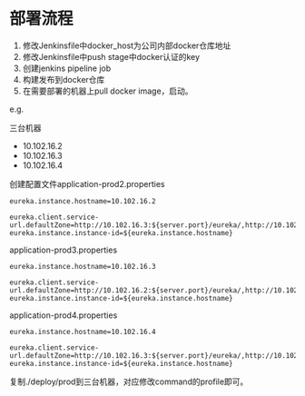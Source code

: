 部署流程
=======


1. 修改Jenkinsfile中docker_host为公司内部docker仓库地址
2. 修改Jenkinsfile中push stage中docker认证的key
3. 创建jenkins  pipeline job
4. 构建发布到docker仓库
5. 在需要部署的机器上pull docker image，启动。

e.g.

三台机器
- 10.102.16.2
- 10.102.16.3
- 10.102.16.4

创建配置文件application-prod2.properties
```
eureka.instance.hostname=10.102.16.2

eureka.client.service-url.defaultZone=http://10.102.16.3:${server.port}/eureka/,http://10.102.16.4:${server.port}/eureka/
eureka.instance.instance-id=${eureka.instance.hostname}
```

application-prod3.properties
```
eureka.instance.hostname=10.102.16.3

eureka.client.service-url.defaultZone=http://10.102.16.2:${server.port}/eureka/,http://10.102.16.4:${server.port}/eureka/
eureka.instance.instance-id=${eureka.instance.hostname}
```

application-prod4.properties
```
eureka.instance.hostname=10.102.16.4

eureka.client.service-url.defaultZone=http://10.102.16.3:${server.port}/eureka/,http://10.102.16.2:${server.port}/eureka/
eureka.instance.instance-id=${eureka.instance.hostname}

```


复制./deploy/prod到三台机器，对应修改command的profile即可。


